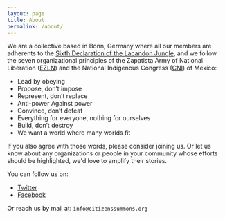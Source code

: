 ```yaml
---
layout: page
title: About
permalink: /about/
---
```


We are a collective based in Bonn, Germany where all our members are adherents to the [Sixth Declaration of the Lacandon Jungle](https://enlacezapatista.ezln.org.mx/sdsl-en/), and we follow the seven organizational principles of the Zapatista Army of National Liberation ([EZLN](http://www.congresonacionalindigena.org/what-is-the-cni/)) and the National Indigenous Congress ([CNI](http://www.congresonacionalindigena.org/what-is-the-cni/)) of Mexico:

 * Lead by obeying
 * Propose, don’t impose
 * Represent, don’t replace
 * Anti-power Against power
 * Convince, don’t defeat
 * Everything for everyone, nothing for ourselves
 * Build, don’t destroy
 * We want a world where many worlds fit

If you also agree with those words, please consider joining us. Or let us know about any organizations or people in your community whose efforts should be highlighted, we'd love to amplify their stories.

You can follow us on:

* [Twitter](https://twitter.com/CitizensSummons)
* [Facebook](https://www.facebook.com/Citizens-Summons-101429791723806/)

Or reach us by mail at:
`info@citizenssummons.org`
